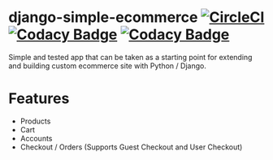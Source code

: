 # django-simple-ecommerce [![CircleCI](https://circleci.com/gh/martinstastny/django-simple-ecommerce/tree/master.svg?style=svg)](https://circleci.com/gh/martinstastny/django-simple-ecommerce/tree/master) [![Codacy Badge](https://api.codacy.com/project/badge/Coverage/042bb2f744884d00961e6dcbecd915f6)](https://www.codacy.com/app/martinstastny/django-simple-eccomerce?utm_source=github.com&amp;utm_medium=referral&amp;utm_content=martinstastny/django-simple-eccomerce&amp;utm_campaign=Badge_Coverage) [![Codacy Badge](https://api.codacy.com/project/badge/Grade/042bb2f744884d00961e6dcbecd915f6)](https://www.codacy.com/app/martinstastny/django-simple-eccomerce?utm_source=github.com&amp;utm_medium=referral&amp;utm_content=martinstastny/django-simple-eccomerce&amp;utm_campaign=Badge_Grade)

Simple and tested app that can be taken as a starting point for extending and building custom ecommerce site with Python / Django. 

Features
======== 
- Products
- Cart 
- Accounts
- Checkout / Orders (Supports Guest Checkout and User Checkout)
